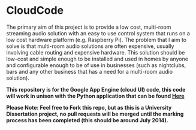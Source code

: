 CloudCode
=========

The primary aim of this project is to provide a low cost, multi-room streaming audio solution with an easy to use control system that runs on a low cost hardware platform (e.g. Raspberry Pi). The problem that I aim to solve is that multi-room audio solutions are often expensive, usually involving cable routing and expensive hardware. This solution should be low-cost and simple enough to be installed and used in homes by anyone and configurable enough to be of use in businesses (such as nightclubs, bars and any other business that has a need for a multi-room audio solution).


__This repository is for the Google App Engine (cloud UI) code, this code will work in unison with the Python application that can be found [Here](github.com/PiSync/PiCode)__


__Please Note: Feel free to Fork this repo, but as this is a University Dissertation project, no pull requests will be merged until the marking process has been completed (this should be around July 2014).__
